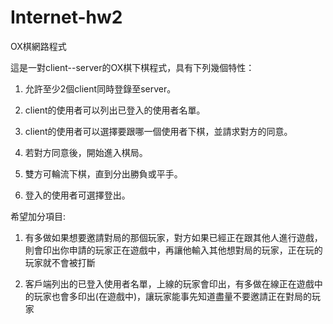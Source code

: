 # Internet-hw2

OX棋網路程式

這是一對client--server的OX棋下棋程式，具有下列幾個特性：

1. 允許至少2個client同時登錄至server。

2. client的使用者可以列出已登入的使用者名單。

3. client的使用者可以選擇要跟哪一個使用者下棋，並請求對方的同意。

4. 若對方同意後，開始進入棋局。

5. 雙方可輪流下棋，直到分出勝負或平手。

6. 登入的使用者可選擇登出。

希望加分項目:
1. 有多做如果想要邀請對局的那個玩家，對方如果已經正在跟其他人進行遊戲，則會印出你申請的玩家正在遊戲中，再讓他輸入其他想對局的玩家，正在玩的玩家就不會被打斷

2. 客戶端列出的已登入使用者名單，上線的玩家會印出，有多做在線正在遊戲中的玩家也會多印出(在遊戲中)，讓玩家能事先知道盡量不要邀請正在對局的玩家

